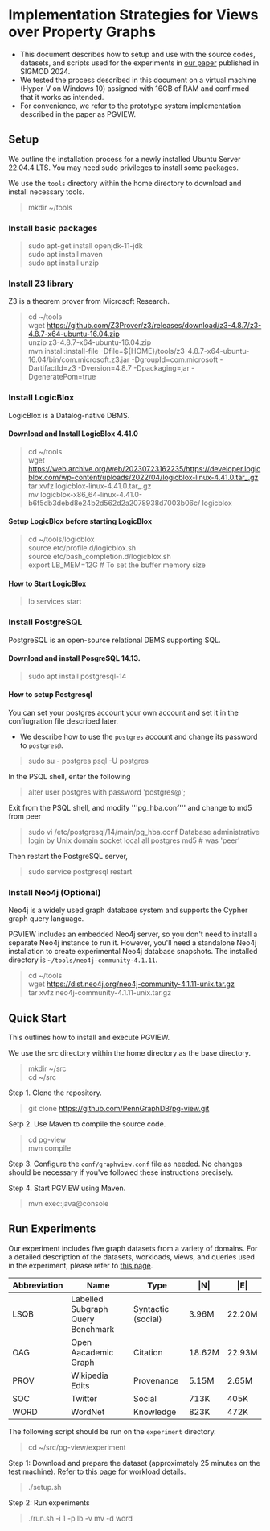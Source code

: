 # Implementation Strategies for Views over Property Graphs

 * This document describes how to setup and use with the source codes, datasets, and scripts used for the experiments in [our paper](https://dl.acm.org/doi/abs/10.1145/3654949) published in SIGMOD 2024.
 * We tested the process described in this document on a virtual machine (Hyper-V on Windows 10) assigned with 16GB of RAM and confirmed that it works as intended.
 * For convenience, we refer to the prototype system implementation described in the paper as PGVIEW.

## Setup  
We outline the installation process for a newly installed Ubuntu Server 22.04.4 LTS. You may need sudo privileges to install some packages.

We use the ```tools``` directory within the home directory to download and install necessary tools.

  > mkdir ~/tools

### Install basic packages
   > sudo apt-get install openjdk-11-jdk \
    sudo apt install maven \
    sudo apt install unzip

### Install Z3 library
Z3 is a theorem prover from Microsoft Research.

 > cd ~/tools \
  wget https://github.com/Z3Prover/z3/releases/download/z3-4.8.7/z3-4.8.7-x64-ubuntu-16.04.zip \
  unzip z3-4.8.7-x64-ubuntu-16.04.zip \
  mvn install:install-file -Dfile=${HOME}/tools/z3-4.8.7-x64-ubuntu-16.04/bin/com.microsoft.z3.jar -DgroupId=com.microsoft -DartifactId=z3 -Dversion=4.8.7 -Dpackaging=jar -DgeneratePom=true

### Install LogicBlox
LogicBlox is a Datalog-native DBMS.
#### Download and Install LogicBlox 4.41.0
 > cd ~/tools \
  wget https://web.archive.org/web/20230723162235/https://developer.logicblox.com/wp-content/uploads/2022/04/logicblox-linux-4.41.0.tar_.gz \
  tar xvfz logicblox-linux-4.41.0.tar_.gz \
  mv logicblox-x86_64-linux-4.41.0-b6f5db3debd8e24b2d562d2a2078938d7003b06c/ logicblox

 #### Setup LogicBlox before starting LogicBlox
 > cd ~/tools/logicblox \
  source etc/profile.d/logicblox.sh \
  source etc/bash_completion.d/logicblox.sh \
  export LB_MEM=12G \# To set the buffer memory size

 #### How to Start LogicBlox
 > lb services start

### Install PostgreSQL
PostgreSQL is an open-source relational DBMS supporting SQL.
#### Download and install PosgreSQL 14.13.
  > sudo apt install postgresql-14
#### How to setup Postgresql
You can set your postgres account your own account and set it in the confiugration file described later. 
 * We describe how to use the ```postgres``` account and change its password to ```postgres@```. 
 > sudo su - postgres
 > psql -U postgres

 In the PSQL shell, enter the following
 > alter user postgres with password 'postgres@';

 Exit from the PSQL shell, and modify '''pg_hba.conf''' and change to md5 from peer
 > sudo vi /etc/postgresql/14/main/pg_hba.conf
 > Database administrative login by Unix domain socket
 > local      all              postgres                                md5  # was 'peer'

 Then restart the PostgreSQL server,
 > sudo service postgresql restart

### Install Neo4j (Optional)
Neo4j is a widely used graph database system and supports the Cypher graph query language. 

PGVIEW includes an embedded Neo4j server, so you don't need to install a separate Neo4j instance to run it. However, you'll need a standalone Neo4j installation to create experimental Neo4j database snapshots. The installed directory is ```~/tools/neo4j-community-4.1.11```.

  > cd ~/tools \
   wget https://dist.neo4j.org/neo4j-community-4.1.11-unix.tar.gz \
   tar xvfz neo4j-community-4.1.11-unix.tar.gz



## Quick Start
This outlines how to install and execute PGVIEW.

We use the ```src``` directory within the home directory as the base directory.
> mkdir ~/src \
 cd ~/src

Step 1. Clone the repository.
> git clone https://github.com/PennGraphDB/pg-view.git

Setp 2. Use Maven to compile the source code.
 > cd pg-view \
  mvn compile

Step 3. Configure the ```conf/graphview.conf``` file as needed. No changes should be necessary if you've followed these instructions precisely.

Step 4. Start PGVIEW using Maven.
 > mvn exec:java@console


 
## Run Experiments
Our experiment includes five graph datasets from a variety of domains. For a detailed description of the datasets, workloads, views, and queries used in the experiment, please refer to [this page](docs/workload.md).


| Abbreviation  | Name        | Type  | \|N\| | \|E\| |
| ------------- |-------------| ----- | ----- | ----- |
| LSQB | Labelled Subgraph Query Benchmark | Syntactic (social) | 3.96M | 22.20M |
| OAG | Open Aacademic Graph | Citation | 18.62M | 22.93M | 
| PROV | Wikipedia Edits | Provenance | 5.15M | 2.65M | 
| SOC | Twitter | Social | 713K | 405K | 
| WORD | WordNet | Knowledge | 823K | 472K | 
 
 The following script should be run on the ```experiment``` directory.
 > cd ~/src/pg-view/experiment

Step 1: Download and prepare the dataset (approximately 25 minutes on the test machine).  Refer to [this page](docs/datasets.md) for workload details. 

  > ./setup.sh
 
 Step 2: Run experiments 
 
  > ./run.sh -i 1 -p lb -v mv -d word


<!--
 Step 3: Collect data, then create tables and graphs.

  > ./report.sh
-->
